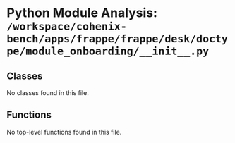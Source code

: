 # Python Module Analysis: `/workspace/cohenix-bench/apps/frappe/frappe/desk/doctype/module_onboarding/__init__.py`

## Classes

No classes found in this file.


## Functions

No top-level functions found in this file.
